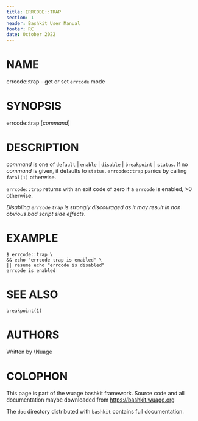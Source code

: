 ```yaml
---
title: ERRCODE::TRAP
section: 1
header: Bashkit User Manual
footer: RC
date: October 2022
---
```


# NAME

errcode::trap - get or set `errcode` mode

# SYNOPSIS

errcode::trap [*command*]

# DESCRIPTION

*command* is one of `default` | `enable` | `disable` | `breakpoint` | `status`.
If no *command* is given, it defaults to `status`. `errcode::trap` panics by
calling `fatal(1)` otherwise.

`errcode::trap` returns with an exit code of zero if a `errcode`
is enabled, >0 otherwise.

*Disabling `errcode` `trap` is strongly discouraged as it may result in non obvious
bad script side effects*.

# EXAMPLE

    $ errcode::trap \
    && echo "errcode trap is enabled" \
    || resume echo "errcode is disabled"
    errcode is enabled

# SEE ALSO

`breakpoint(1)`

# AUTHORS
Written by \\Nuage

# COLOPHON
This page is part of the wuage bashkit framework. Source code and all
documentation maybe downloaded from <https://bashkit.wuage.org>

The `doc` directory distributed with `bashkit` contains full documentation.
